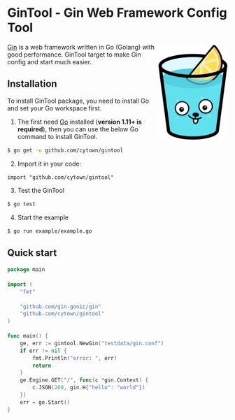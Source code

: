 # GinTool - Gin Web Framework Config Tool

<img align="right" width="159px" src="https://raw.githubusercontent.com/gin-gonic/logo/master/color.png">

[Gin](https://github.com/gin-gonic/gin) is a web framework written in Go (Golang) with good performance. GinTool target to make Gin config and start much easier.

## Installation

To install GinTool package, you need to install Go and set your Go workspace first.

1. The first need [Go](https://golang.org/) installed (**version 1.11+ is required**), then you can use the below Go command to install GinTool.

```sh
$ go get -u github.com/cytown/gintool
```

2. Import it in your code:

```code
import "github.com/cytown/gintool"
```

3. Test the GinTool

```sh
$ go test
```

4. Start the example

```sh
$ go run example/example.go
```

## Quick start

```go
package main

import (
	"fmt"

	"github.com/gin-gonic/gin"
	"github.com/cytown/gintool"
)

func main() {
	ge, err := gintool.NewGin("testdata/gin.conf")
	if err != nil {
		fmt.Println("error: ", err)
		return
	}
	ge.Engine.GET("/", func(c *gin.Context) {
		c.JSON(200, gin.H{"hello": "world"})
	})
	err = ge.Start()
}
```

